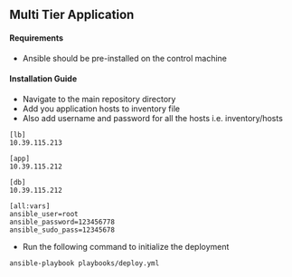 
## Multi Tier Application

#### Requirements
* Ansible should be pre-installed on the control machine

#### Installation Guide
* Navigate to the main repository directory
* Add you application hosts to inventory file
* Also add username and password for all the hosts i.e. inventory/hosts
```
[lb]
10.39.115.213

[app]
10.39.115.212

[db]
10.39.115.212

[all:vars]
ansible_user=root
ansible_password=123456778
ansible_sudo_pass=12345678
```
* Run the following command to initialize the deployment
```
ansible-playbook playbooks/deploy.yml
```
